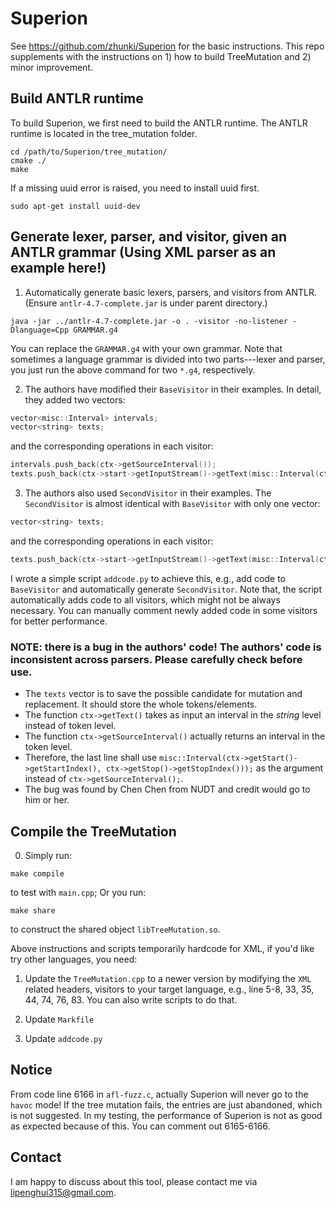 # Superion

See https://github.com/zhunki/Superion for the basic instructions. This repo supplements with the instructions on 1) how to build TreeMutation and 2) minor improvement.

## Build ANTLR runtime
To build Superion, we first need to build the ANTLR runtime. The ANTLR runtime is located in the tree_mutation folder.

```shell
cd /path/to/Superion/tree_mutation/
cmake ./
make
```
If a missing uuid error is raised, you need to install uuid first.
```shell
sudo apt-get install uuid-dev
```
## Generate lexer, parser, and visitor, given an ANTLR grammar (Using XML parser as an example here!)

1.  Automatically generate basic lexers, parsers, and visitors from ANTLR. (Ensure `antlr-4.7-complete.jar` is under parent directory.)
```
java -jar ../antlr-4.7-complete.jar -o . -visitor -no-listener -Dlanguage=Cpp GRAMMAR.g4 
```

You can replace the `GRAMMAR.g4` with your own grammar. Note that sometimes a language grammar is divided into two parts---lexer and parser, you just run the above command for two `*.g4`, respectively.

2. The authors have modified their `BaseVisitor` in their examples. In detail, they added two vectors:

```cpp
vector<misc::Interval> intervals;
vector<string> texts;
```

and the corresponding operations in each visitor:

```cpp
intervals.push_back(ctx->getSourceInterval());
texts.push_back(ctx->start->getInputStream()->getText(misc::Interval(ctx->getStart()->getStartIndex(), ctx->getStop()->getStopIndex())));
```

3. The authors also used `SecondVisitor` in their examples. The `SecondVisitor` is almost identical with `BaseVisitor` with only one vector:

```cpp
vector<string> texts;
```

and the corresponding operations in each visitor:
```cpp
texts.push_back(ctx->start->getInputStream()->getText(misc::Interval(ctx->getStart()->getStartIndex(), ctx->getStop()->getStopIndex())));
```

I wrote a simple script `addcode.py` to achieve this, e.g., add code to `BaseVisitor` and automatically generate `SecondVisitor`. Note that, the script automatically adds code to all visitors, which might not be always necessary. You can manually comment newly added code in some visitors for better performance.

### **NOTE**: there is a bug in the authors' code! **The authors' code is inconsistent across parsers. Please carefully check before use**.
- The `texts` vector is to save the possible candidate for mutation and replacement. It should store the whole tokens/elements.
- The function `ctx->getText()` takes as input an interval in the *string* level instead of token level.
- The function `ctx->getSourceInterval()` actually returns an interval in the token level. 
- Therefore, the last line shall use `misc::Interval(ctx->getStart()->getStartIndex(), ctx->getStop()->getStopIndex()));` as the argument instead of `ctx->getSourceInterval();`. 
- The bug was found by Chen Chen from NUDT and credit would go to him or her.



## Compile the TreeMutation
0. Simply run:
```shell
make compile
```
to test with `main.cpp`;
Or you run:
```shell
make share
```
to construct the shared object `libTreeMutation.so`.

Above instructions and scripts temporarily hardcode for XML, if you'd like try other languages, you need:
1. Update the `TreeMutation.cpp` to a newer version by modifying the `XML` related headers, visitors to your target language, e.g., line 5-8, 33, 35, 44, 74, 76, 83. You can also write scripts to do that.

2. Update `Markfile`

3. Update `addcode.py`

## Notice
From code line 6166 in `afl-fuzz.c`, actually Superion will never go to the `havoc` mode! If the tree mutation fails, the entries are just abandoned, which is not suggested. In my testing, the performance of Superion is not as good as expected because of this. You can comment out 6165-6166.


## Contact
I am happy to discuss about this tool, please contact me via <lipenghui315@gmail.com>.
